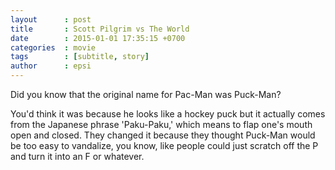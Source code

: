 ```yaml
---
layout      : post
title       : Scott Pilgrim vs The World
date        : 2015-01-01 17:35:15 +0700
categories  : movie
tags        : [subtitle, story]
author      : epsi
---
```


Did you know that the original name for Pac-Man was Puck-Man?

You'd think it was because he looks like a hockey puck
but it actually comes from the Japanese phrase 'Paku-Paku,'
which means to flap one's mouth open and closed.
They changed it because they thought
Puck-Man would be too easy to vandalize,
you know, like people could just scratch off the P
and turn it into an F or whatever.
